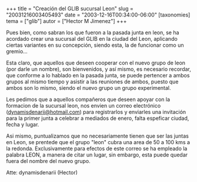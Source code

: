 +++
title = "Creación del GLIB sucursal Leon"
slug = "20031216003405493"
date = "2003-12-16T00:34:00-06:00"
[taxonomies]
tema = ["glib"]
autor = ["Hector M Jimenez"]
+++

Pues bien, como sabran los que fueron a la pasada junta en leon, se ha
acordado crear una sucursal del GLIB en la ciudad del Leon, aplicando
ciertas variantes en su concepción, siendo esta, la de funcionar como un
gremio…

<!-- more -->
Esta claro, que aquellos que deseen cooperar con el nuevo grupo de leon
(por darle un nombre), son bienvenidos, y así mismo, es necesario
recordar, que conforme a lo hablado en la pasada junta, se puede
pertencer a ambos grupos al mismo tiempo y asistir a las reuniones de
ambos, puesto que ambos son lo mismo, siendo el nuevo grupo un grupo
experimental.

Les pedimos que a aquellos compañeros que deseen apoyar con la formacion
de la sucursal leon, nos envien un correo electrónico
(dynamisdenarii@hotmail.com) para registrarlos y enviarles una
invitación para la primer junta a celebrar a mediados de enero, falta
espeficar ciudad, fecha y lugar.

Asi mismo, puntualizamos que no necesariamente tienen que ser las juntas
en Leon, se prentede que el grupo &quot;leon&quot; cubra una area de 50
a 100 kms a la redonda. Exclusivamente para efectos de este correo se ha
empleado la palabra LEON, a manera de citar un lugar, sin embargo, esta
puede quedar fuera del nombre del nuevo grupo.

Atte: dynamisdenarii (Hector)
